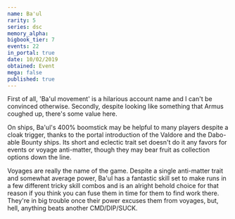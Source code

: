 ```yaml
---
name: Ba'ul
rarity: 5
series: dsc
memory_alpha:
bigbook_tier: 7
events: 22
in_portal: true
date: 10/02/2019
obtained: Event
mega: false
published: true
---
```


First of all, 'Ba'ul movement' is a hilarious account name and I can't be convinced otherwise. Secondly, despite looking like something that Armus coughed up, there's some value here.

On ships, Ba'ul's 400% boomstick may be helpful to many players despite a cloak trigger, thanks to the portal introduction of the Valdore and the Dabo-able Bounty ships. Its short and eclectic trait set doesn't do it any favors for events or voyage anti-matter, though they may bear fruit as collection options down the line.

Voyages are really the name of the game. Despite a single anti-matter trait and somewhat average power, Ba'ul has a fantastic skill set to make runs in a few different tricky skill combos and is an alright behold choice for that reason if you think you can fuse them in time for them to find work there. They're in big trouble once their power excuses them from voyages, but, hell, anything beats another CMD/DIP/SUCK.
